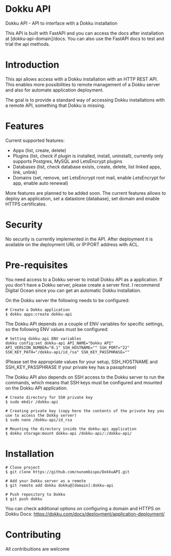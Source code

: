 # Dokku API
Dokku API - API to interface with a Dokku installation

This API is built with FastAPI and you can access the docs after installation at [dokku-api-domain]/docs. You can also use the FastAPI docs to test and trial the api methods.


# Introduction
This api allows access with a Dokku installation with an HTTP REST API. This enables more possibilities to remote management of a Dokku server and also for automate application deployment. 

The goal is to provide a standard way of accessing Dokku installations with a remote API, something that Dokku is missing.


# Features
Current supported features:
- Apps (list, create, delete)
- Plugins (list, check if plugin is installed, install, uninstall), currently only supports Postgres, MySQL and LetsEncrypt plugins
- Databases (list, check database exists, create, delete, list linked apps, link, unlink)
- Domains (set, remove, set LetsEncrypt root mail, enable LetsEncrypt for app, enable auto renewal)

More features are planned to be added soon. The current features allows to deploy an application, set a datastore (database), set domain and enable HTTPS certificates.

# Security
No security is currently implemented in the API. After deployment it is available on the deployment URL or IP:PORT address with ACL.


# Pre-requisites
You need access to a Dokku server to install Dokku API as a application. If you don't have a Dokku server, please create a server first. I recommend Digital Ocean since you can get an automatic Dokku installation.

On the Dokku server the following needs to be configured:
```
# Create a Dokku application
$ dokku apps:create dokku-api
```

The Dokku API depends on a couple of ENV variables for specific settings, so the following ENV values must be configured:
```
# Setting dokku-api ENV variables
dokku config:set dokku-api API_NAME="Dokku API" API_VERSION_NUMBER="0.1" SSH_HOSTNAME="" SSH_PORT="22"  SSH_KEY_PATH="/dokku-api/id_rsa" SSH_KEY_PASSPHRASE=""
```
(Please set the appropriate values for your setup, SSH_HOSTNAME and SSH_KEY_PASSPHRASE if your private key has a passphrase)

The Dokku API also depends on SSH access to the Dokku server to run the commands, which means that SSH keys must be configured and mounted on the Dokku API application.
```
# Create directory for SSH private key
$ sudo mkdir /dokku-api

# Creating private key (copy here the contents of the private key you use to access the Dokky server)
$ sudo nano /dokku-api/id_rsa

# Mounting the directory inside the dokku-api application
$ dokku storage:mount dokku-api /dokku-api/:/dokku-api/
```

# Installation
```
# Clone project
$ git clone https://github.com/nunombispo/DokkuAPI.git

# Add your Dokku server as a remote
$ git remote add dokku dokku@[domain]:dokku-api

# Push repository to Dokku
$ git push dokku
```


You can check additional options on configuring a domain and HTTPS on Dokku Docs: https://dokku.com/docs/deployment/application-deployment/

# Contributing
All contribuitions are welcome
